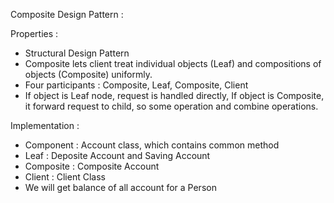 Composite Design Pattern :

Properties :

- Structural Design Pattern
- Composite lets client treat individual objects (Leaf) and compositions of objects (Composite) uniformly. 
- Four participants : Composite, Leaf, Composite, Client
- If object is Leaf node, request is handled directly, If object is Composite, it forward request to child, so some operation and combine operations. 


Implementation :

- Component : Account class, which contains common method
- Leaf : Deposite Account and Saving Account
- Composite : Composite Account
- Client : Client Class
- We will get balance of all account for a Person
